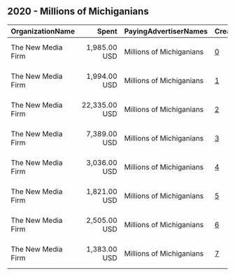 ## 2020 - Millions of Michiganians 
|OrganizationName|Spent|PayingAdvertiserNames|CreativeUrls|Impressions|Genders|AgeBrackets|CountryCodes|BillingAddresses|CandidateBallotInformation|
|:---|---:|:---|:---|---:|:---|:---|:---|:---|:---|
|The New Media Firm|1,985.00 USD|Millions of Michiganians|[0](https://www.snap.com/political-ads/asset/d1452fc30e37be4bdd8f98015456efd8cacffbf1a411c858bebbb431607176a3?mediaType=mp4)|278,674||18+|united states|"1730 Rhode Island Ave, NW Ste 213,Washington,20036,US"|IE Supporting Joe Biden for President|
|The New Media Firm|1,994.00 USD|Millions of Michiganians|[1](https://www.snap.com/political-ads/asset/bd2a097d0b258bce740c1ba98952208e87c58b34ab9740075fee6e0c3e0f0067?mediaType=jpg)|857,525||18+|united states|"1730 Rhode Island Ave, NW Ste 213,Washington,20036,US"|IE Supporting VP Joe Biden for President|
|The New Media Firm|22,335.00 USD|Millions of Michiganians|[2](https://www.snap.com/political-ads/asset/daa02c78e22692bcec08700de880cc2207ccc49eee258a977a4ef30b5dd7b3a8?mediaType=mp4)|3,014,673||18+|united states|"1730 Rhode Island Ave, NW Ste 213,Washington,20036,US"|IE Supporting Senator Gary Peters|
|The New Media Firm|7,389.00 USD|Millions of Michiganians|[3](https://www.snap.com/political-ads/asset/7b655a95e8ef870853e50d6b427ab250704bfb53048d7b055d186256f1facbaa?mediaType=mp4)|1,341,929||18+|united states|"1730 Rhode Island Ave, NW Ste 213,Washington,20036,US"|IE Supporting Joe Biden for President|
|The New Media Firm|3,036.00 USD|Millions of Michiganians|[4](https://www.snap.com/political-ads/asset/daa02c78e22692bcec08700de880cc2207ccc49eee258a977a4ef30b5dd7b3a8?mediaType=mp4)|258,141||18+|united states|"1730 Rhode Island Ave, NW Ste 213,Washington,20036,US"|IE Supporting Senator Gary Peters|
|The New Media Firm|1,821.00 USD|Millions of Michiganians|[5](https://www.snap.com/political-ads/asset/7b655a95e8ef870853e50d6b427ab250704bfb53048d7b055d186256f1facbaa?mediaType=mp4)|146,085||18+|united states|"1730 Rhode Island Ave, NW Ste 213,Washington,20036,US"|IE Supporting Joe Biden for President|
|The New Media Firm|2,505.00 USD|Millions of Michiganians|[6](https://www.snap.com/political-ads/asset/892e3d24c9fec7b13d5daf5a3b2a892a0a2667fe9c882a500318912b99a8ab5f?mediaType=jpg)|1,073,437||18+|united states|"1730 Rhode Island Ave, NW Ste 213,Washington,20036,US"|IE Supporting VP Joe Biden for President|
|The New Media Firm|1,383.00 USD|Millions of Michiganians|[7](https://www.snap.com/political-ads/asset/d1452fc30e37be4bdd8f98015456efd8cacffbf1a411c858bebbb431607176a3?mediaType=mp4)|114,379||18+|united states|"1730 Rhode Island Ave, NW Ste 213,Washington,20036,US"|IE Supporting Joe Biden for President|
